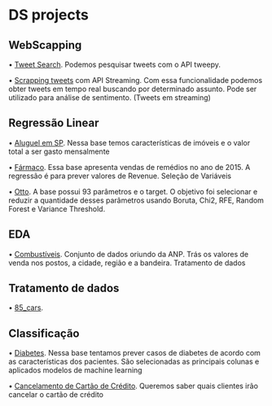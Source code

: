 # DS projects

## WebScapping

•	[Tweet Search](https://github.com/BrunoPTeruya/Projetos-Data-Science/blob/master/Pesquisando%20Tweets.ipynb). Podemos pesquisar tweets com o API tweepy.

•	[Scrapping tweets](https://github.com/BrunoPTeruya/Projetos-Data-Science/blob/master/Tweets%20em%20streaming.ipynb) com API Streaming. Com essa funcionalidade podemos obter tweets em tempo real buscando por determinado assunto. Pode ser utilizado para análise de sentimento. (Tweets em streaming)

## Regressão Linear

•	[Aluguel em SP](https://github.com/BrunoPTeruya/Projetos-Data-Science/blob/master/Aluguel%20em%20SP.ipynb). Nessa base temos características de imóveis e o valor total a ser gasto mensalmente

•	[Fármaco](https://github.com/BrunoPTeruya/Projetos-Data-Science/blob/master/Pharma.ipynb). Essa base apresenta vendas de remédios no ano de 2015. A regressão é para prever valores de Revenue.
Seleção de Variáveis

•	[Otto](https://github.com/BrunoPTeruya/Projetos-Data-Science/blob/master/Otto.ipynb). A base possui 93 parâmetros e o target. O objetivo foi selecionar e reduzir a quantidade desses parâmetros usando Boruta, Chi2, RFE, Random Forest e Variance Threshold.

## EDA

•	[Combustíveis](https://github.com/BrunoPTeruya/Projetos-Data-Science/blob/master/Pre%C3%A7os%20de%20combust%C3%ADveis.ipynb). Conjunto de dados oriundo da ANP. Trás os valores de venda nos postos, a cidade, região e a bandeira.
Tratamento de dados

## Tratamento de dados

•	[85_cars](https://github.com/BrunoPTeruya/Projetos-Data-Science/blob/master/Cars.ipynb). 

## Classificação

•	[Diabetes](https://github.com/BrunoPTeruya/Projetos-Data-Science/blob/master/Diabetes%20Pima.ipynb). Nessa base tentamos prever casos de diabetes de acordo com as características dos pacientes. São selecionadas as principais colunas e aplicados modelos de machine learning

•	[Cancelamento de Cartão de Crédito](https://github.com/BrunoPTeruya/Projetos-Data-Science/blob/master/Churn.ipynb). Queremos saber quais clientes irão cancelar o cartão de crédito

